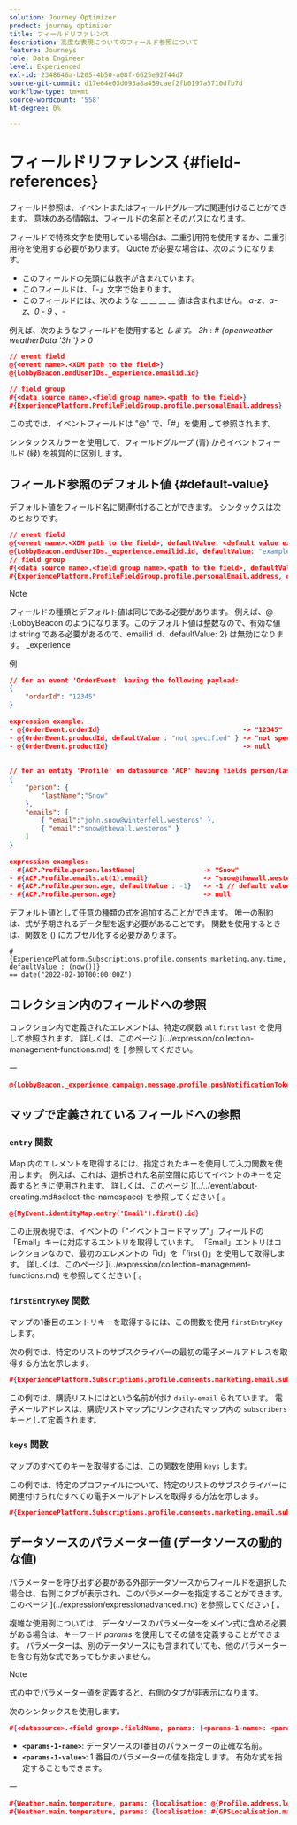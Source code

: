 ```yaml
---
solution: Journey Optimizer
product: journey optimizer
title: フィールドリファレンス
description: 高度な表現についてのフィールド参照について
feature: Journeys
role: Data Engineer
level: Experienced
exl-id: 2348646a-b205-4b50-a08f-6625e92f44d7
source-git-commit: d17e64e03d093a8a459caef2fb0197a5710dfb7d
workflow-type: tm+mt
source-wordcount: '558'
ht-degree: 0%

---
```


# フィールドリファレンス {#field-references}

フィールド参照は、イベントまたはフィールドグループに関連付けることができます。 意味のある情報は、フィールドの名前とそのパスになります。

フィールドで特殊文字を使用している場合は、二重引用符を使用するか、二重引用符を使用する必要があります。 Quote が必要な場合は、次のようになります。

* このフィールドの先頭には数字が含まれています。
* このフィールドは、「-」文字で始まります。
* このフィールドには、次のような __ __ __ __ 値は含まれません。 _a-z、a-z、0_ - _9_ _、-_

例えば、次のようなフィールドを使用すると _します。 3h_ : _# {openweather weatherData &#39;3h &#39;} > 0_

```json
// event field
@{<event name>.<XDM path to the field>}
@{LobbyBeacon.endUserIDs._experience.emailid.id}

// field group
#{<data source name>.<field group name>.<path to the field>}
#{ExperiencePlatform.ProfileFieldGroup.profile.personalEmail.address}
```

この式では、イベントフィールドは &quot;@&quot; で、「#」を使用して参照されます。

シンタックスカラーを使用して、フィールドグループ (青) からイベントフィールド (緑) を視覚的に区別します。

## フィールド参照のデフォルト値 {#default-value}

デフォルト値をフィールド名に関連付けることができます。 シンタックスは次のとおりです。

```json
// event field
@{<event name>.<XDM path to the field>, defaultValue: <default value expression>}
@{LobbyBeacon.endUserIDs._experience.emailid.id, defaultValue: "example@adobe.com"}
// field group
#{<data source name>.<field group name>.<path to the field>, defaultValue: <default value expression>}
#{ExperiencePlatform.ProfileFieldGroup.profile.personalEmail.address, defaultValue: "example@adobe.com"}
```

>[!NOTE]
>
>フィールドの種類とデフォルト値は同じである必要があります。 例えば、@ {LobbyBeacon のようになります。このデフォルト値は整数なので、有効な値は string である必要があるので、emailid id、defaultValue: 2} は無効になります。 _experience

例

```json
// for an event 'OrderEvent' having the following payload:
{
    "orderId": "12345"
}
 
expression example:
- @{OrderEvent.orderId}                                    -> "12345"
- @{OrderEvent.producdId, defaultValue : "not specified" } -> "not specified" // default value, productId is not a field present in the payload
- @{OrderEvent.productId}                                  -> null
 
 
// for an entity 'Profile' on datasource 'ACP' having fields person/lastName, with fetched data such as:
{
    "person": {
        "lastName":"Snow"
    },
    "emails": [
        { "email":"john.snow@winterfell.westeros" },
        { "email":"snow@thewall.westeros" }
    ]
}
 
expression examples:
- #{ACP.Profile.person.lastName}                 -> "Snow"
- #{ACP.Profile.emails.at(1).email}              -> "snow@thewall.westeros"
- #{ACP.Profile.person.age, defaultValue : -1}   -> -1 // default value, age is not a field present in the payload
- #{ACP.Profile.person.age}                      -> null
```

デフォルト値として任意の種類の式を追加することができます。 唯一の制約は、式が予期されるデータ型を返す必要があることです。 関数を使用するときは、関数を () にカプセル化する必要があります。

```
#{ExperiencePlatform.Subscriptions.profile.consents.marketing.any.time, defaultValue : (now())} 
== date("2022-02-10T00:00:00Z")
```

## コレクション内のフィールドへの参照

コレクション内で定義されたエレメントは、特定の関数 `all` `first` `last` を使用して参照されます。 詳しくは、このページ ](../expression/collection-management-functions.md) を [ 参照してください。

一

```json
@{LobbyBeacon._experience.campaign.message.profile.pushNotificationTokens.all()
```

## マップで定義されているフィールドへの参照

### `entry` 関数

Map 内のエレメントを取得するには、指定されたキーを使用して入力関数を使用します。 例えば、これは、選択された名前空間に応じてイベントのキーを定義するときに使用されます。 詳しくは、このページ ](../../event/about-creating.md#select-the-namespace) を参照してください [ 。

```json
@{MyEvent.identityMap.entry('Email').first().id}
```

この正規表現では、イベントの「&quot;イベントコードマップ&quot;」フィールドの「Email」キーに対応するエントリを取得しています。 「Email」エントリはコレクションなので、最初のエレメントの「id」を「first ()」を使用して取得します。 詳しくは、このページ ](../expression/collection-management-functions.md) を参照してください [ 。

### `firstEntryKey` 関数

マップの1番目のエントリキーを取得するには、この関数を使用 `firstEntryKey` します。

次の例では、特定のリストのサブスクライバーの最初の電子メールアドレスを取得する方法を示します。

```json
#{ExperiencePlatform.Subscriptions.profile.consents.marketing.email.subscriptions.entry('daily-email').subscribers.firstEntryKey()}
```

この例では、購読リストにはという名前が付け `daily-email` られています。 電子メールアドレスは、購読リストマップにリンクされたマップ内の `subscribers` キーとして定義されます。

### `keys` 関数

マップのすべてのキーを取得するには、この関数を使用 `keys` します。

この例では、特定のプロファイルについて、特定のリストのサブスクライバーに関連付けられたすべての電子メールアドレスを取得する方法を示します。

```json
#{ExperiencePlatform.Subscriptions.profile.consents.marketing.email.subscriptions.entry('daily-mail').subscribers.keys()
```

## データソースのパラメーター値 (データソースの動的な値)

パラメーターを呼び出す必要がある外部データソースからフィールドを選択した場合は、右側にタブが表示され、このパラメーターを指定することができます。 このページ ](../expression/expressionadvanced.md) を参照してください [ 。

複雑な使用例については、データソースのパラメーターをメイン式に含める必要がある場合は、キーワード _params_ を使用してその値を定義することができます。 パラメーターは、別のデータソースにも含まれていても、他のパラメーターを含む有効な式であってもかまいません。

>[!NOTE]
>
>式の中でパラメーター値を定義すると、右側のタブが非表示になります。

次のシンタックスを使用します。

```json
#{<datasource>.<field group>.fieldName, params: {<params-1-name>: <params-1-value>, <params-2-name>: <params-2-value>}}
```

* **`<params-1-name>`**: データソースの1番目のパラメーターの正確な名前。
* **`<params-1-value>`**: 1 番目のパラメーターの値を指定します。 有効な式を指定することもできます。

一

```json
#{Weather.main.temperature, params: {localisation: @{Profile.address.localisation}}}
#{Weather.main.temperature, params: {localisation: #{GPSLocalisation.main.coordinates, params: {city: @{Profile.address.city}}}}}
```
